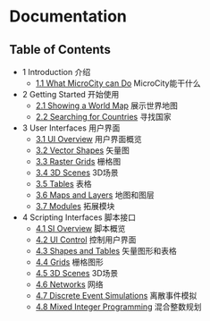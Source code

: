 # Documentation

## Table of Contents
- 1 Introduction 介绍
  - [1.1 What MicroCity can Do](1.1_what_microcity_can_do.md) MicroCity能干什么
- 2 Getting Started 开始使用
  - [2.1 Showing a World Map](2.1_showing_a_world_map.md) 展示世界地图
  - [2.2 Searching for Countries](2.2_searching_for_countries.md) 寻找国家
- 3 User Interfaces 用户界面
  - [3.1 UI Overview](3.1_ui_overview.md) 用户界面概览
  - [3.2 Vector Shapes](3.2_vector_shapes.md) 矢量图
  - [3.3 Raster Grids](3.3_raster_grids.md) 栅格图
  - [3.4 3D Scenes](3.4_3d_scenes.md) 3D场景
  - [3.5 Tables](3.5_tables.md) 表格
  - [3.6 Maps and Layers](3.6_maps_and_layers.md) 地图和图层
  - [3.7 Modules](3.7_modules.md) 拓展模块
- 4 Scripting Interfaces 脚本接口
  - [4.1 SI Overview](4.1_si_overview.md) 脚本概览
  - [4.2 UI Control](4.2_ui_control.md) 控制用户界面
  - [4.3 Shapes and Tables](4.3_shapes_and_tables.md) 矢量图形和表格
  - [4.4 Grids](4.4_grids.md) 栅格图形
  - [4.5 3D Scenes](4.5_3d_scenes.md) 3D场景
  - [4.6 Networks](4.6_networks.md) 网络
  - [4.7 Discrete Event Simulations](4.7_des_simulations.md) 离散事件模拟
  - [4.8 Mixed Integer Programming](4.8_mixed_integer_programming.md) 混合整数规划
